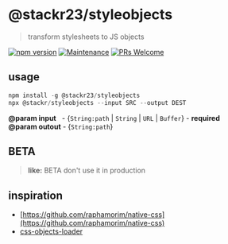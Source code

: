 # @stackr23/styleobjects
> transform stylesheets to JS objects

[![npm version](https://badge.fury.io/js/%40stackr23%2Fstyleobjects.svg?v011)](http://npm.im/@stackr23/styleobjects)
[![Maintenance][maintenance-img]][maintenance-url]
[![PRs Welcome][pr-welcome]](http://makeapullrequest.com)

[maintenance-img]: https://img.shields.io/badge/Maintained%3F-yes-green.svg
[maintenance-url]: https://GitHub.com/stackR23/styleobjects/graphs/
[pr-welcome]: https://img.shields.io/badge/PRs-welcome-brightgreen.svg?style=flat-square

## usage
```javascript
npm install -g @stackr23/styleobjects
npx @stackr/styleobjects --input SRC --output DEST
```

__@param input__&nbsp;&nbsp;&nbsp;- {`String:path` | `String` | `URL` | `Buffer`} - __required__  
__@param outout__&nbsp;- {`String:path`}

## BETA
> __like:__ BETA don't use it in production

## inspiration
* [https://github.com/raphamorim/native-css](https://github.com/raphamorim/native-css)  
* [css-objects-loader](https://github.com/pl12133/css-object-loader)

